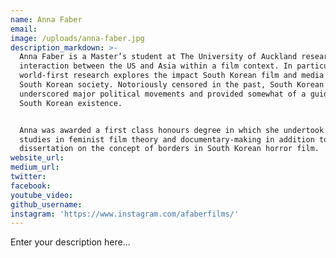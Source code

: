 ```yaml
---
name: Anna Faber
email:
image: /uploads/anna-faber.jpg
description_markdown: >-
  Anna Faber is a Master’s student at The University of Auckland researching the
  interaction between the US and Asia within a film context. In particular, her
  world-first research explores the impact South Korean film and media has on
  South Korean society. Notoriously censored in the past, South Korean film has
  underscored major political movements and provided somewhat of a guideline to
  South Korean existence.


  Anna was awarded a first class honours degree in which she undertook various
  studies in feminist film theory and documentary-making in addition to a
  dissertation on the concept of borders in South Korean horror film.
website_url:
medium_url:
twitter:
facebook:
youtube_video:
github_username:
instagram: 'https://www.instagram.com/afaberfilms/'
---
```


Enter your description here...
